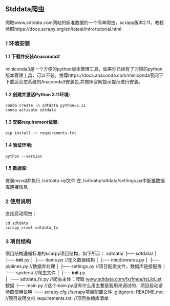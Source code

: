 ## Stddata爬虫
爬取www.sdtdata.com网站的标准数据的一个简单爬虫，scrapy版本2.11，教程参照https://docs.scrapy.org/en/latest/intro/tutorial.html

### 1 环境安装
#### 1.1 下载并安装Anaconda3:
miniconda3是一个方便的python版本管理工具，如果你已经有了习惯的python版本管理工具，可以不装。推荐https://docs.anaconda.com/miniconda官网下下载适合您系统的Anaconda3安装包,并按照官网提示提示进行安装。
#### 1.2 创建并激活Python 3.11环境:
```shell
conda create -n sdtdata python=3.11
conda activate sdtdata
```
#### 1.3 安装requirement依赖:
```shell
pip install -r requirements.txt
```
#### 1.4 验证环境:
```shell
python --version
```
#### 1.5 数据库:
安装mysql并执行./sdtdata.sql文件
在./sdtdata/sdtdata/settings.py中配置数据库连接信息
### 2 使用说明
直接启动爬虫：
```shell
cd sdtdata
scrapy crawl sdtdata_fx
```

### 3 项目结构
项目结构遵循标准的scarpy项目结构，如下所示：
sdtdata/
├── sdtdata/
│   ├── __init__.py
│   ├── items.py                //定义数据结构
│   ├── middlewares.py
│   ├── piplines.py             //数据库处理
│   ├── settings.py             //项目配置文件，数据库链接配置
│   └── spiders/                //爬虫文件
│       ├── __init__.py         
│       └── sdtdata_fx.py       //爬虫主体：爬取 www.sdtdata.com/fx/fmoa/tsLibList 数据
├── main.py                     //这个main.py没有什么用主要是我用来调试的，项目启动请参照使用说明
└── scrapy.cfg                  //scrapy项目配置文件
.gitignore:
README.md:                      //项目说明文档
requirements.txt:               //项目依赖库清单

